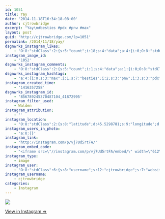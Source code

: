 ```yaml
---
id: 1051
title: Yay
date: '2014-11-18T16:34:18-08:00'
author: cjtrowbridge
excerpt: "Yay\n#besties #pdx #pnw #max"
layout: post
guid: 'http://cjtrowbridge.com/?p=1051'
permalink: /2014/11/18/yay/
dsgnwrks_instagram_likes:
    - 'O:8:"stdClass":2:{s:5:"count";i:18;s:4:"data";a:4:{i:0;O:8:"stdClass":4:{s:8:"username";s:12:"ninja_red_11";s:15:"profile_picture";s:85:"https://instagramimages-a.akamaihd.net/profiles/profile_185432723_75sq_1340421499.jpg";s:2:"id";s:9:"185432723";s:9:"full_name";s:15:"Davide Dusseaux";}i:1;O:8:"stdClass":4:{s:8:"username";s:8:"731chris";s:15:"profile_picture";s:85:"https://instagramimages-a.akamaihd.net/profiles/profile_242530380_75sq_1361743561.jpg";s:2:"id";s:9:"242530380";s:9:"full_name";s:11:"Christopher";}i:2;O:8:"stdClass":4:{s:8:"username";s:9:"evanentho";s:15:"profile_picture";s:85:"https://instagramimages-a.akamaihd.net/profiles/profile_243590429_75sq_1391417216.jpg";s:2:"id";s:9:"243590429";s:9:"full_name";s:11:"Evan Garcia";}i:3;O:8:"stdClass":4:{s:8:"username";s:10:"buland1174";s:15:"profile_picture";s:107:"https://igcdn-photos-e-a.akamaihd.net/hphotos-ak-xaf1/t51.2885-19/10665544_591929977579380_1967453103_a.jpg";s:2:"id";s:9:"263708446";s:9:"full_name";s:13:"Justin Buland";}}}'
instagram_image_id:
    - '1052'
dsgnwrks_instagram_comments:
    - 'O:8:"stdClass":2:{s:5:"count";i:1;s:4:"data";a:1:{i:0;O:8:"stdClass":4:{s:12:"created_time";s:10:"1416360655";s:4:"text";s:10:"@nguhjones";s:4:"from";O:8:"stdClass":4:{s:8:"username";s:12:"cjtrowbridge";s:15:"profile_picture";s:103:"https://igcdn-photos-f-a.akamaihd.net/hphotos-ak-xpa1/t51.2885-19/925559_452430704897917_67836701_a.jpg";s:2:"id";s:8:"41872995";s:9:"full_name";s:13:"CJ Trowbridge";}s:2:"id";s:18:"856817740196795233";}}}'
dsgnwrks_instagram_hashtags:
    - 'a:4:{i:0;s:3:"max";i:1;s:7:"besties";i:2;s:3:"pnw";i:3;s:3:"pdx";}'
instagram_created_time:
    - '1416357258'
dsgnwrks_instagram_id:
    - '856789245370487104_41872995'
instagram_filter_used:
    - Walden
instagram_attribution:
    - ''
instagram_location:
    - 'O:8:"stdClass":2:{s:8:"latitude";d:45.5298781;s:9:"longitude";d:-122.6629471;}'
instagram_users_in_photo:
    - 'a:0:{}'
instagram_link:
    - 'http://instagram.com/p/vj7Ud5rtFA/'
instagram_embed_code:
    - "<iframe src=\"//instagram.com/p/vj7Ud5rtFA/embed/\" width=\"612\" height=\"710\" frameborder=\"0\" scrolling=\"no\" allowtransparency=\"true\"></iframe>\n"
instagram_type:
    - image
instagram_user:
    - 'O:8:"stdClass":6:{s:8:"username";s:12:"cjtrowbridge";s:7:"website";s:0:"";s:15:"profile_picture";s:103:"https://igcdn-photos-f-a.akamaihd.net/hphotos-ak-xpa1/t51.2885-19/925559_452430704897917_67836701_a.jpg";s:9:"full_name";s:13:"CJ Trowbridge";s:3:"bio";s:0:"";s:2:"id";s:8:"41872995";}'
instagram_username:
    - cjtrowbridge
categories:
    - Instagram
---
```


[![](http://blog.cjtrowbridge.com/wp-content/uploads/2014/11/10808457_1522773977973621_604934931_n2.jpg)](http://instagram.com/p/vj7Ud5rtFA/)

[View in Instagram ⇒](http://instagram.com/p/vj7Ud5rtFA/)